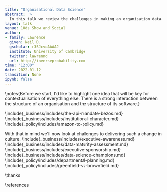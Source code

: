 ```yaml
---
title: "Organisational Data Science"
abstract:  >
  In this talk we review the challenges in making an organisation data-driven in its decision making. Building on experience working within Amazon and providing advice through the Royal Society convened DELVE group we review challenges and solutions for improving the data capabilities of an institution. This talk is targeted at data-aware leaders working in an institution.
layout: talk
venue: 10ds Show and Social
author:
- family: Lawrence
  given: Neil D.
  gscholar: r3SJcvoAAAAJ
  institute: University of Cambridge
  twitter: lawrennd
  url: http://inverseprobability.com
time: "12:00"
date: 2022-01-12
transition: None
ipynb: false
---
```


\notes{Before we start, I'd like to highlight one idea that will be key for contextualisation of everything else. There is a strong interaction between the structure of an organisation and the structure of its software.}

\include{_business/includes/the-api-mandate-bezos.md}
\include{_business/includes/institutional-character.md}
\include{_policy/includes/amazon-to-policy.md}

With that in mind we'll now look at challenges to delivering such a change in culture.
\include{_business/includes/executive-awareness.md}
\include{_business/includes/data-maturity-assessment.md}
\include{_business/includes/executive-sponsorship.md}
\include{_business/includes/data-science-champions.md}
\include{_policy/includes/departmental-planning.md}
\include{_policy/includes/greenfield-vs-brownfield.md}

\thanks

\references
